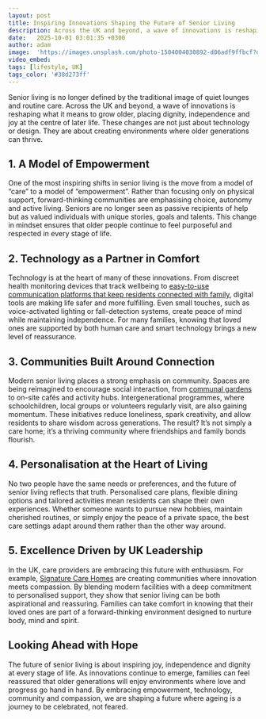 ```yaml
---
layout: post
title: Inspiring Innovations Shaping the Future of Senior Living
description: Across the UK and beyond, a wave of innovations is reshaping what it means to grow older, placing dignity, independence and joy at the centre of later life.
date:   2025-10-01 03:01:35 +0300
author: adam
image:  'https://images.unsplash.com/photo-1504004030892-d06adf9ffbcf?q=80&w=2070&auto=format&fit=crop&ixlib=rb-4.1.0&ixid=M3wxMjA3fDB8MHxwaG90by1wYWdlfHx8fGVufDB8fHx8fA%3D%3D'
video_embed:
tags: [lifestyle, UK]
tags_color: '#38d273ff'
---
```


Senior living is no longer defined by the traditional image of quiet lounges and routine care. Across the UK and beyond, a wave of innovations is reshaping what it means to grow older, placing dignity, independence and joy at the centre of later life. These changes are not just about technology or design. They are about creating environments where older generations can thrive.

## 1. **A Model of Empowerment**

One of the most inspiring shifts in senior living is the move from a model of “care” to a model of “empowerment”. Rather than focusing only on physical support, forward-thinking communities are emphasising choice, autonomy and active living. Seniors are no longer seen as passive recipients of help but as valued individuals with unique stories, goals and talents. This change in mindset ensures that older people continue to feel purposeful and respected in every stage of life.

## 2. **Technology as a Partner in Comfort**

Technology is at the heart of many of these innovations. From discreet health monitoring devices that track wellbeing to [easy-to-use communication platforms that keep residents connected with family](https://www.agespace.org/tech/video-calling-devices-elderly), digital tools are making life safer and more fulfilling. Even small touches, such as voice-activated lighting or fall-detection systems, create peace of mind while maintaining independence. For many families, knowing that loved ones are supported by both human care and smart technology brings a new level of reassurance.

## 3. **Communities Built Around Connection**

Modern senior living places a strong emphasis on community. Spaces are being reimagined to encourage social interaction, from [communal gardens](https://www.thrive.org.uk/get-gardening/why-gardening-is-good-for-your-mental-health?gad_source=1&gad_campaignid=18741447752&gbraid=0AAAAAC6KlWjTbAVudFcTGfSqvu9C7JsTd&gclid=Cj0KCQjwovPGBhDxARIsAFhgkwTT1tmdJi5nxiZ_d0tICnTgFmaXC8Xx8ONjKZGGVR6Oi7ng2HJyEeMaAg1kEALw_wcB) to on-site cafés and activity hubs. Intergenerational programmes, where schoolchildren, local groups or volunteers regularly visit, are also gaining momentum. These initiatives reduce loneliness, spark creativity, and allow residents to share wisdom across generations. The result? It’s not simply a care home; it’s a thriving community where friendships and family bonds flourish.

## 4. **Personalisation at the Heart of Living**

No two people have the same needs or preferences, and the future of senior living reflects that truth. Personalised care plans, flexible dining options and tailored activities mean residents can shape their own experiences. Whether someone wants to pursue new hobbies, maintain cherished routines, or simply enjoy the peace of a private space, the best care settings adapt around them rather than the other way around.

## 5. **Excellence Driven by UK Leadership**

In the UK, care providers are embracing this future with enthusiasm. For example, [Signature Care Homes](https://www.signature-care-homes.co.uk/communities/signature-at-weybridge) are creating communities where innovation meets compassion. By blending modern facilities with a deep commitment to personalised support, they show that senior living can be both aspirational and reassuring. Families can take comfort in knowing that their loved ones are part of a forward-thinking environment designed to nurture body, mind and spirit.

## **Looking Ahead with Hope**

The future of senior living is about inspiring joy, independence and dignity at every stage of life. As innovations continue to emerge, families can feel reassured that older generations will enjoy environments where love and progress go hand in hand. By embracing empowerment, technology, community and compassion, we are shaping a future where ageing is a journey to be celebrated, not feared.
